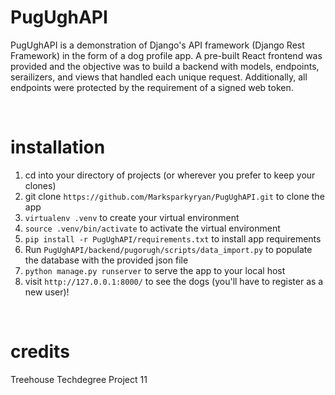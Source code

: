 # PugUghAPI

PugUghAPI is a demonstration of Django's API framework (Django Rest Framework) in the form of a dog profile app. A pre-built React frontend was provided and the objective was to build a 
backend with models, endpoints, serailizers, and views that handled each unique request. Additionally, all endpoints were protected by the requirement of a signed web token. 


<br/>

# installation

1. cd into your directory of projects (or wherever you prefer to keep your clones)
2. git clone ```https://github.com/Marksparkyryan/PugUghAPI.git``` to clone the app
3. ```virtualenv .venv``` to create your virtual environment
4. ```source .venv/bin/activate``` to activate the virtual environment
5. ```pip install -r PugUghAPI/requirements.txt``` to install app requirements
6. Run ```PugUghAPI/backend/pugorugh/scripts/data_import.py``` to populate the database with the provided json file
7. ```python manage.py runserver``` to serve the app to your local host
8. visit ```http://127.0.0.1:8000/``` to see the dogs (you'll have to register as a new user)! 


<br/>


# credits

Treehouse Techdegree Project 11
